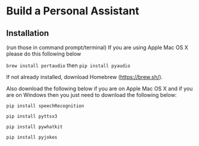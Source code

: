 # Build a Personal Assistant

## Installation
(run those in command prompt/terminal)
If you are using Apple Mac OS X please do this following below

`brew install portaudio`
then
`pip install pyaudio`

If not already installed, download Homebrew (https://brew.sh/). 

Also download the following below if you are on Apple Mac OS X 
and if you are on Windows then you just need to download the following below:

`pip install speechRecognition`

`pip install pyttsx3`

`pip install pywhatkit`

`pip install pyjokes`
